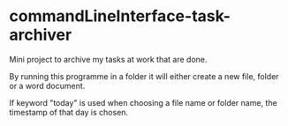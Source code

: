 # commandLineInterface-task-archiver

Mini project to archive my tasks at work that are done.

By running this programme in a folder it will either create a new file, folder or a word document. 

If keyword "today" is used when choosing a file name or folder name, the timestamp of that day is chosen. 
